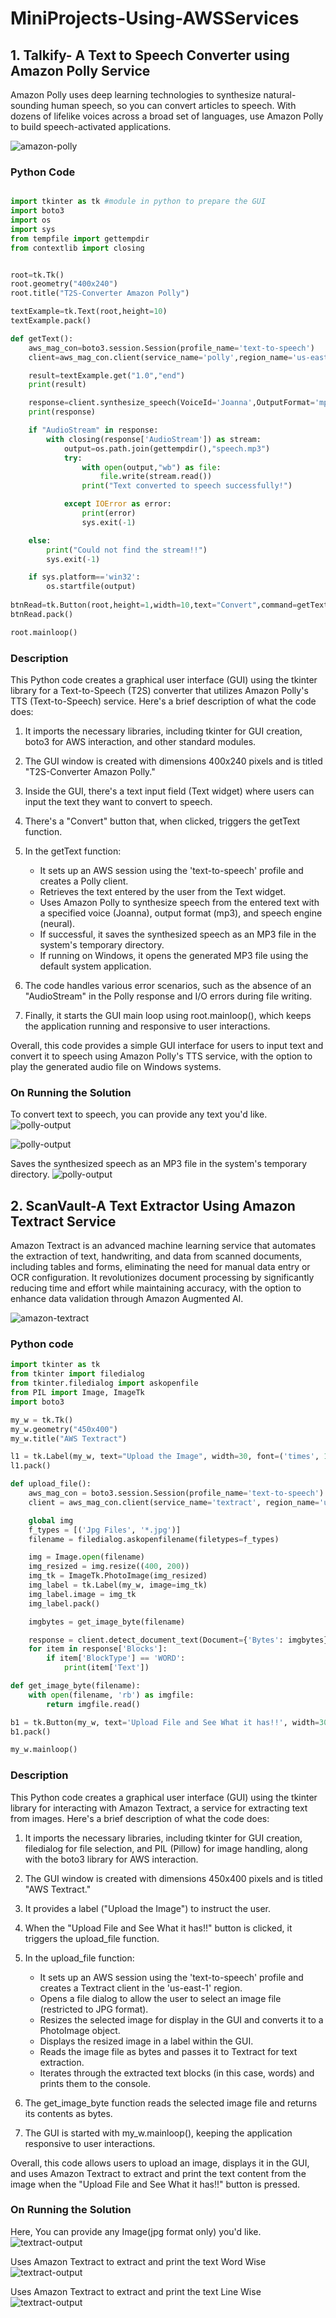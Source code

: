 # MiniProjects-Using-AWSServices

## 1. Talkify- A Text to Speech Converter using Amazon Polly Service

Amazon Polly uses deep learning technologies to synthesize natural-sounding human speech, so you can convert articles to speech. With dozens of lifelike voices across a broad set of languages, use Amazon Polly to build speech-activated applications.

![amazon-polly](Product-Page-Diagram_Amazon-Polly_Content-Creation.png)

### Python Code
```python

import tkinter as tk #module in python to prepare the GUI
import boto3
import os
import sys
from tempfile import gettempdir
from contextlib import closing


root=tk.Tk()
root.geometry("400x240")
root.title("T2S-Converter Amazon Polly")

textExample=tk.Text(root,height=10)
textExample.pack()

def getText():
    aws_mag_con=boto3.session.Session(profile_name='text-to-speech')
    client=aws_mag_con.client(service_name='polly',region_name='us-east-1')

    result=textExample.get("1.0","end")
    print(result)

    response=client.synthesize_speech(VoiceId='Joanna',OutputFormat='mp3',Text=result,Engine='neural')
    print(response)

    if "AudioStream" in response:
        with closing(response['AudioStream']) as stream:
            output=os.path.join(gettempdir(),"speech.mp3")
            try:
                with open(output,"wb") as file:
                    file.write(stream.read())
                print("Text converted to speech successfully!")

            except IOError as error:
                print(error)
                sys.exit(-1)

    else:
        print("Could not find the stream!!")   
        sys.exit(-1)

    if sys.platform=='win32':
        os.startfile(output)
                     
btnRead=tk.Button(root,height=1,width=10,text="Convert",command=getText)
btnRead.pack()

root.mainloop()   

```
### Description

This Python code creates a graphical user interface (GUI) using the tkinter library for a Text-to-Speech (T2S) converter that utilizes Amazon Polly's TTS (Text-to-Speech) service. Here's a brief description of what the code does:

1. It imports the necessary libraries, including tkinter for GUI creation, boto3 for AWS interaction, and other standard modules.

2. The GUI window is created with dimensions 400x240 pixels and is titled "T2S-Converter Amazon Polly."

3. Inside the GUI, there's a text input field (Text widget) where users can input the text they want to convert to speech.

4. There's a "Convert" button that, when clicked, triggers the getText function.

5. In the getText function:

   * It sets up an AWS session using the 'text-to-speech' profile and creates a Polly client.
   * Retrieves the text entered by the user from the Text widget.
   * Uses Amazon Polly to synthesize speech from the entered text with a specified voice (Joanna), output format (mp3), and speech engine (neural).
   * If successful, it saves the synthesized speech as an MP3 file in the system's temporary directory.
   * If running on Windows, it opens the generated MP3 file using the default system application.

6. The code handles various error scenarios, such as the absence of an "AudioStream" in the Polly response and I/O errors during file writing.

7. Finally, it starts the GUI main loop using root.mainloop(), which keeps the application running and responsive to user interactions.

Overall, this code provides a simple GUI interface for users to input text and convert it to speech using Amazon Polly's TTS service, with the option to play the generated audio file on Windows systems.

### On Running the Solution

To convert text to speech, you can provide any text you'd like.
![polly-output](pollyoutput1.png)

![polly-output](pollyoutput2.png)

Saves the synthesized speech as an MP3 file in the system's temporary directory.
![polly-output](pollyoutput3.png)


## 2. ScanVault-A Text Extractor Using Amazon Textract Service

Amazon Textract is an advanced machine learning service that automates the extraction of text, handwriting, and data from scanned documents, including tables and forms, eliminating the need for manual data entry or OCR configuration. It revolutionizes document processing by significantly reducing time and effort while maintaining accuracy, with the option to enhance data validation through Amazon Augmented AI.

![amazon-textract](textract.png)

### Python code
```python
import tkinter as tk
from tkinter import filedialog
from tkinter.filedialog import askopenfile
from PIL import Image, ImageTk
import boto3

my_w = tk.Tk()
my_w.geometry("450x400")
my_w.title("AWS Textract")

l1 = tk.Label(my_w, text="Upload the Image", width=30, font=('times', 18, 'bold'))
l1.pack()

def upload_file():
    aws_mag_con = boto3.session.Session(profile_name='text-to-speech')
    client = aws_mag_con.client(service_name='textract', region_name='us-east-1')

    global img
    f_types = [('Jpg Files', '*.jpg')]
    filename = filedialog.askopenfilename(filetypes=f_types)

    img = Image.open(filename)
    img_resized = img.resize((400, 200))
    img_tk = ImageTk.PhotoImage(img_resized)
    img_label = tk.Label(my_w, image=img_tk)
    img_label.image = img_tk  
    img_label.pack()

    imgbytes = get_image_byte(filename)

    response = client.detect_document_text(Document={'Bytes': imgbytes})
    for item in response['Blocks']:
        if item['BlockType'] == 'WORD': 
            print(item['Text'])

def get_image_byte(filename):
    with open(filename, 'rb') as imgfile:
        return imgfile.read()

b1 = tk.Button(my_w, text='Upload File and See What it has!!', width=30, command=upload_file)
b1.pack()

my_w.mainloop()

```

### Description 

This Python code creates a graphical user interface (GUI) using the tkinter library for interacting with Amazon Textract, a service for extracting text from images. Here's a brief description of what the code does:

1. It imports the necessary libraries, including tkinter for GUI creation, filedialog for file selection, and PIL (Pillow) for image handling, along with the boto3 library for AWS interaction.

2. The GUI window is created with dimensions 450x400 pixels and is titled "AWS Textract."

3. It provides a label ("Upload the Image") to instruct the user.

4. When the "Upload File and See What it has!!" button is clicked, it triggers the upload_file function.

5. In the upload_file function:

   * It sets up an AWS session using the 'text-to-speech' profile and creates a Textract client in the 'us-east-1' region.
   * Opens a file dialog to allow the user to select an image file (restricted to JPG format).
   * Resizes the selected image for display in the GUI and converts it to a PhotoImage object.
   * Displays the resized image in a label within the GUI.
   * Reads the image file as bytes and passes it to Textract for text extraction.
   * Iterates through the extracted text blocks (in this case, words) and prints them to the console.

6. The get_image_byte function reads the selected image file and returns its contents as bytes.

7. The GUI is started with my_w.mainloop(), keeping the application responsive to user interactions.

Overall, this code allows users to upload an image, displays it in the GUI, and uses Amazon Textract to extract and print the text content from the image when the "Upload File and See What it has!!" button is pressed.

### On Running the Solution

Here, You can provide any Image(jpg format only) you'd like.
![textract-output](textractoutput1.png)

Uses Amazon Textract to extract and print the text Word Wise
![textract-output](textractoutput2.png)

Uses Amazon Textract to extract and print the text Line Wise
![textract-output](textractoutput3.png)


